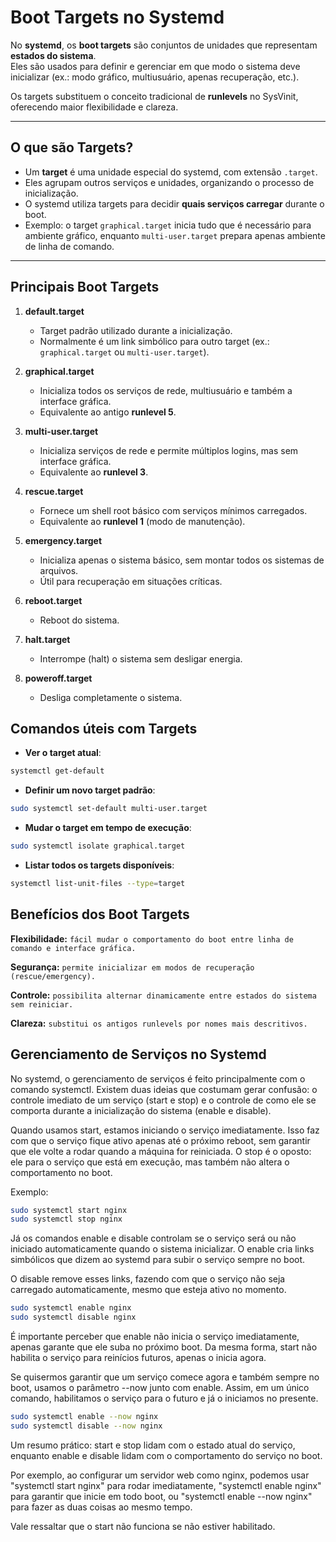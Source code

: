 # Boot Targets no Systemd

No **systemd**, os **boot targets** são conjuntos de unidades que representam **estados do sistema**.  
Eles são usados para definir e gerenciar em que modo o sistema deve inicializar (ex.: modo gráfico, multiusuário, apenas recuperação, etc.).

Os targets substituem o conceito tradicional de **runlevels** no SysVinit, oferecendo maior flexibilidade e clareza.

---

## O que são Targets?

- Um **target** é uma unidade especial do systemd, com extensão `.target`.  
- Eles agrupam outros serviços e unidades, organizando o processo de inicialização.  
- O systemd utiliza targets para decidir **quais serviços carregar** durante o boot.  
- Exemplo: o target `graphical.target` inicia tudo que é necessário para ambiente gráfico, enquanto `multi-user.target` prepara apenas ambiente de linha de comando.

---

## Principais Boot Targets

1. **default.target**  
   - Target padrão utilizado durante a inicialização.  
   - Normalmente é um link simbólico para outro target (ex.: `graphical.target` ou `multi-user.target`).  

2. **graphical.target**  
   - Inicializa todos os serviços de rede, multiusuário e também a interface gráfica.  
   - Equivalente ao antigo **runlevel 5**.

3. **multi-user.target**  
   - Inicializa serviços de rede e permite múltiplos logins, mas sem interface gráfica.  
   - Equivalente ao **runlevel 3**.

4. **rescue.target**  
   - Fornece um shell root básico com serviços mínimos carregados.  
   - Equivalente ao **runlevel 1** (modo de manutenção).

5. **emergency.target**  
   - Inicializa apenas o sistema básico, sem montar todos os sistemas de arquivos.  
   - Útil para recuperação em situações críticas.  

6. **reboot.target**  
   - Reboot do sistema.  

7. **halt.target**  
   - Interrompe (halt) o sistema sem desligar energia.  

8. **poweroff.target**  
   - Desliga completamente o sistema.  

## Comandos úteis com Targets

- **Ver o target atual**:  
```bash
systemctl get-default
```
- **Definir um novo target padrão**:
```bash
sudo systemctl set-default multi-user.target
```
- **Mudar o target em tempo de execução**:
```bash
sudo systemctl isolate graphical.target
```
- **Listar todos os targets disponíveis**:
```bash
systemctl list-unit-files --type=target
``` 
## Benefícios dos Boot Targets

**Flexibilidade:** `fácil mudar o comportamento do boot entre linha de comando e interface gráfica.`

**Segurança:** `permite inicializar em modos de recuperação (rescue/emergency).`

**Controle:** `possibilita alternar dinamicamente entre estados do sistema sem reiniciar.`

**Clareza:** `substitui os antigos runlevels por nomes mais descritivos.`

## Gerenciamento de Serviços no Systemd

No systemd, o gerenciamento de serviços é feito principalmente com o comando systemctl. Existem duas ideias que costumam gerar confusão: o controle imediato de um serviço (start e stop) e o controle de como ele se comporta durante a inicialização do sistema (enable e disable).

Quando usamos start, estamos iniciando o serviço imediatamente. Isso faz com que o serviço fique ativo apenas até o próximo reboot, sem garantir que ele volte a rodar quando a máquina for reiniciada. O stop é o oposto: ele para o serviço que está em execução, mas também não altera o comportamento no boot.

Exemplo:
```bash
sudo systemctl start nginx
sudo systemctl stop nginx
```
Já os comandos enable e disable controlam se o serviço será ou não iniciado automaticamente quando o sistema inicializar. O enable cria links simbólicos que dizem ao systemd para subir o serviço sempre no boot. 

O disable remove esses links, fazendo com que o serviço não seja carregado automaticamente, mesmo que esteja ativo no momento.
```bash
sudo systemctl enable nginx
sudo systemctl disable nginx
```
É importante perceber que enable não inicia o serviço imediatamente, apenas garante que ele suba no próximo boot. Da mesma forma, start não habilita o serviço para reinícios futuros, apenas o inicia agora. 

Se quisermos garantir que um serviço comece agora e também sempre no boot, usamos o parâmetro --now junto com enable. Assim, em um único comando, habilitamos o serviço para o futuro e já o iniciamos no presente.
```bash
sudo systemctl enable --now nginx
sudo systemctl disable --now nginx
```
Um resumo prático: start e stop lidam com o estado atual do serviço, enquanto enable e disable lidam com o comportamento do serviço no boot. 

Por exemplo, ao configurar um servidor web como nginx, podemos usar "systemctl start nginx" para rodar imediatamente, "systemctl enable nginx" para garantir que inicie em todo boot, ou "systemctl enable --now nginx" para fazer as duas coisas ao mesmo tempo.

Vale ressaltar que o start não funciona se não estiver habilitado.